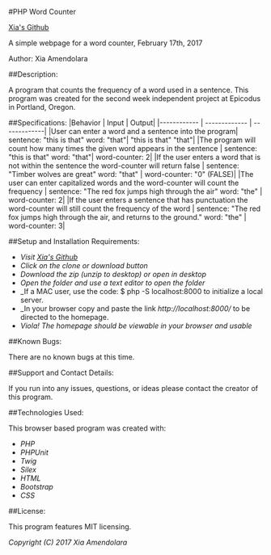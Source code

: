 #PHP Word Counter

[Xia's Github](https://github.com/Xesme/php-word-counter.git)

A simple webpage for a word counter, February 17th, 2017

Author: Xia Amendolara

##Description:

A program that counts the frequency of a word used in a sentence. This program was created for the second week independent project at Epicodus in Portland, Oregon.


##Specifications:
|Behavior | Input | Output|
|------------ | ------------- | -------------|
|User can enter a word and a sentence into the program| sentence: "this is that" word: "that"| "this is that" "that"|
|The program will count how many times the given word appears in the sentence | sentence: "this is that" word: "that"| word-counter: 2|
|If the user enters a word that is not within the sentence the word-counter will return false | sentence: "Timber wolves are great" word: "that" | word-counter: "0" (FALSE)|
|The user can enter capitalized words and the word-counter will count the frequency | sentence: "The red fox jumps high through the air" word: "the" | word-counter: 2|
|If the user enters a sentence that has punctuation the word-counter will still count the frequency of the word | sentence: "The red fox jumps high through the air, and returns to the ground." word: "the"  | word-counter: 3|




##Setup and Installation Requirements:

* _Visit [Xia's Github](https://github.com/Xesme/php-word-counter.git)_
* _Click on the clone or download button_
* _Download the zip (unzip to desktop) or open in desktop_
* _Open the folder and use a text editor to open the folder_
* _If a MAC user, use the code: $ php -S localhost:8000 to initialize                 a local server.
* _In your browser copy and paste the link *http://localhost:8000/* to be directed to the homepage.
* _Viola! The homepage should be viewable in your browser and usable_


##Known Bugs:

There are no known bugs at this time.

##Support and Contact Details:

If you run into any issues, questions, or ideas please contact the creator of this program.

##Technologies Used:

This browser based program was created with:
* _PHP_
* _PHPUnit_
* _Twig_
* _Silex_
* _HTML_
* _Bootstrap_
* _CSS_

##License:

This program features MIT licensing.

*Copyright (C) 2017 Xia Amendolara*
